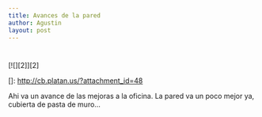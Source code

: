 ```yaml
---
title: Avances de la pared
author: Agustin
layout: post
---
```

#

[![][2]][2]

 []: http://cb.platan.us/?attachment_id=48

Ahi va un avance de las mejoras a la oficina. La pared va un poco mejor ya, cubierta de pasta de muro…